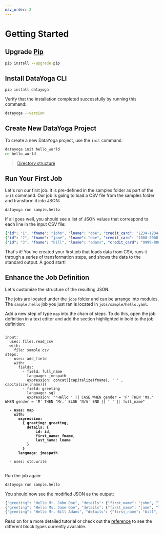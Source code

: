 ```yaml
---
nav_order: 2
---
```


# Getting Started

## Upgrade [Pip](https://pypi.org/project/pip/)

```bash
pip install --upgrade pip
```

## Install DataYoga CLI

```bash
pip install datayoga
```

Verify that the installation completed successfully by running this command:

```bash
datayoga --version
```

## Create New DataYoga Project

To create a new DataYoga project, use the `init` command:

```bash
datayoga init hello_world
cd hello_world
```

> [Directory structure](directory-structure.md)

## Run Your First Job

Let's run our first job. It is pre-defined in the samples folder as part of the `init` command. Our job is going to load a CSV file from the samples folder and transform it into JSON:

```bash
datayoga run sample.hello
```

If all goes well, you should see a list of JSON values that correspond to each line in the input CSV file:

```yaml
{"id": "1", "fname": "john", "lname": "doe", "credit_card": "1234-1234-1234-1234", "country_code": "972", "country_name": "israel", "gender": "M", "full_name": "John Doe", "greeting": "Hello Mr. John Doe"}
{"id": "2", "fname": "jane", "lname": "doe", "credit_card": "1000-2000-3000-4000", "country_code": "972", "country_name": "israel", "gender": "F", "full_name": "Jane Doe", "greeting": "Hello Ms. Jane Doe"}
{"id": "3", "fname": "bill", "lname": "adams", "credit_card": "9999-8888-7777-666", "country_code": "1", "country_name": "usa", "gender": "M", "full_name": "Bill Adams", "greeting": "Hello Mr. Bill Adams"}
```

That's it! You've created your first job that loads data from CSV, runs it through a series of transformation steps, and shows the data to the standard output. A good start!

## Enhance the Job Definition

Let's customize the structure of the resulting JSON.

The jobs are located under the `jobs` folder and can be arrange into modules. The `sample.hello` job you just ran is located in `jobs/sample/hello.yaml`.

Add a new step of type `map` into the chain of steps. To do this, open the job definition in a text editor and add the section highlighted in bold to the job definition:

<pre><code>
input:
  uses: files.read_csv
  with:
    file: sample.csv
steps:
  - uses: add_field
    with:
      fields:
        - field: full_name
          language: jmespath
          expression: concat([capitalize(fname), ' ' , capitalize(lname)])
        - field: greeting
          language: sql
          expression: "'Hello ' || CASE WHEN gender = 'F' THEN 'Ms.' WHEN gender = 'M' THEN 'Mr.' ELSE 'N/A' END || ' ' || full_name"
<b>
  - uses: map
    with:
      expression:
        { greeting: greeting,
          details: {
              id: id,
              first_name: fname,
              last_name: lname
          }
        }
      language: jmespath
</b>
  - uses: std.write
</code>
</pre>

Run the job again:

```bash
datayoga run sample.hello
```

You should now see the modified JSON as the output:

```bash
{"greeting": "Hello Mr. John Doe", "details": {"first_name": "john", "last_name": "doe"}}
{"greeting": "Hello Ms. Jane Doe", "details": {"first_name": "jane", "last_name": "doe"}}
{"greeting": "Hello Mr. Bill Adams", "details": {"first_name": "bill", "last_name": "adams"}}
```

Read on for a more detailed tutorial or check out the [reference](reference/blocks.md) to see the different block types currently available.
